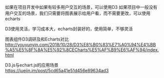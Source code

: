 如果在项目开发中如果有较多用户交互的场景，可以使用D3
如果项目中一般没有用户交互的场景，我们只需要将图表展示给用户看，而不需要更改，可以使用echarts


D3使用灵活，学习成本大，echarts封装好的，使用简单，不够灵活


图表组件D3调研及和Echarts对比
http://youyunyin.com/2018/10/28/D3%E8%B0%83%E7%A0%94%E4%BB%A5%E5%8F%8A%E5%92%8CECharts%E5%AF%B9%E6%AF%94/index.html


D3.js与echart.js的应用场景
https://juejin.im/post/5cd65a41e51d456e89634ad3